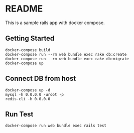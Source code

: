 # README

This is a sample rails app with docker compose.

## Getting Started

```
docker-compose build
docker-compose run --rm web bundle exec rake db:create
docker-compose run --rm web bundle exec rake db:migrate
docker-compose up
```

## Connect DB from host

```
docker-compose up -d
mysql -h 0.0.0.0 -uroot -p
redis-cli -h 0.0.0.0
```

## Run Test

```
docker-compose run web bundle exec rails test
```
